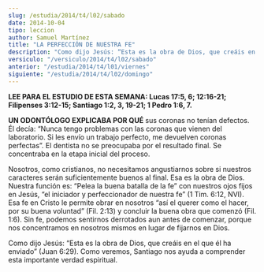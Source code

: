 ```yaml
---
slug: /estudia/2014/t4/l02/sabado
date: 2014-10-04
tipo: leccion
author: Samuel Martínez
title: "LA PERFECCIÓN DE NUESTRA FE"
description: "Como dijo Jesús: “Esta es la obra de Dios, que creáis en el que él ha enviado” (Juan 6:29). Como veremos, Santiago nos ayuda a comprender esta importante verdad espiritual."
versiculo: "/versiculo/2014/t4/l02/sabado"
anterior: "/estudia/2014/t4/l01/viernes"
siguiente: "/estudia/2014/t4/l02/domingo"
---
```


**LEE PARA EL ESTUDIO DE ESTA SEMANA: Lucas 17:5, 6; 12:16-21; Filipenses 3:12-15; Santiago 1:2, 3, 19-21; 1 Pedro 1:6, 7.**

**UN ODONTÓLOGO EXPLICABA POR QUÉ** sus coronas no tenían defectos. Él decía: “Nunca tengo problemas con las coronas que vienen del laboratorio. Si les envío un trabajo perfecto, me devuelven coronas perfectas”. El dentista no se preocupaba por el resultado final. Se concentraba en la etapa inicial del proceso.

Nosotros, como cristianos, no necesitamos angustiarnos sobre si nuestros caracteres serán suficientemente buenos al final. Esa es la obra de Dios. Nuestra función es: “Pelea la buena batalla de la fe” con nuestros ojos fijos en Jesús, “el iniciador y perfeccionador de nuestra fe” (1 Tim. 6:12, NVI). Esa fe en Cristo le permite obrar en nosotros “así el querer como el hacer, por su buena voluntad” (Fil. 2:13) y concluir la buena obra que comenzó (Fil. 1:6). Sin fe, podemos sentirnos derrotados aun antes de comenzar, porque nos concentramos en nosotros mismos en lugar de fijarnos en Dios.

Como dijo Jesús: “Esta es la obra de Dios, que creáis en el que él ha enviado” (Juan 6:29). Como veremos, Santiago nos ayuda a comprender esta importante verdad espiritual.
